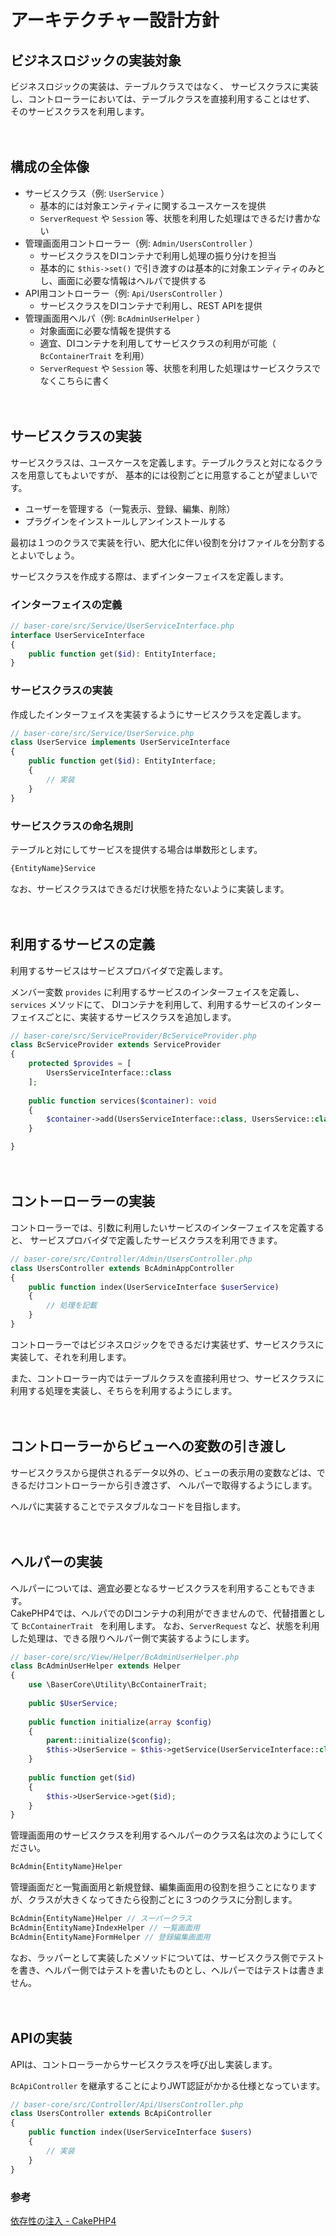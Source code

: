 # アーキテクチャー設計方針

## ビジネスロジックの実装対象

ビジネスロジックの実装は、テーブルクラスではなく、
サービスクラスに実装し、コントローラーにおいては、テーブルクラスを直接利用することはせず、
そのサービスクラスを利用します。

　
## 構成の全体像
- サービスクラス（例: `UserService` ） 
  - 基本的には対象エンティティに関するユースケースを提供 
  - `ServerRequest` や `Session` 等、状態を利用した処理はできるだけ書かない
- 管理画面用コントローラー（例: `Admin/UsersController` ） 
  - サービスクラスをDIコンテナで利用し処理の振り分けを担当 
  - 基本的に `$this->set()` で引き渡すのは基本的に対象エンティティのみとし、画面に必要な情報はヘルパで提供する
- API用コントローラー（例: `Api/UsersController` ） 
  - サービスクラスをDIコンテナで利用し、REST APIを提供
- 管理画面用ヘルパ（例: `BcAdminUserHelper` ） 
  - 対象画面に必要な情報を提供する 
  - 適宜、DIコンテナを利用してサービスクラスの利用が可能（ `BcContainerTrait` を利用） 
  - `ServerRequest` や `Session` 等、状態を利用した処理はサービスクラスでなくこちらに書く

　
## サービスクラスの実装

サービスクラスは、ユースケースを定義します。テーブルクラスと対になるクラスを用意してもよいですが、
基本的には役割ごとに用意することが望ましいです。

- ユーザーを管理する（一覧表示、登録、編集、削除）
- プラグインをインストールしアンインストールする

最初は１つのクラスで実装を行い、肥大化に伴い役割を分けファイルを分割するとよいでしょう。

サービスクラスを作成する際は、まずインターフェイスを定義します。

### インターフェイスの定義

```php
// baser-core/src/Service/UserServiceInterface.php
interface UserServiceInterface
{
    public function get($id): EntityInterface;
}
```

### サービスクラスの実装

作成したインターフェイスを実装するようにサービスクラスを定義します。
```php
// baser-core/src/Service/UserService.php
class UserService implements UserServiceInterface
{
    public function get($id): EntityInterface;
    {
        // 実装
    }
}
```

### サービスクラスの命名規則
テーブルと対にしてサービスを提供する場合は単数形とします。
```php
{EntityName}Service
```
なお、サービスクラスはできるだけ状態を持たないように実装します。

　
## 利用するサービスの定義

利用するサービスはサービスプロバイダで定義します。

メンバー変数 `provides` に利用するサービスのインターフェイスを定義し、`services` メソッドにて、
DIコンテナを利用して、利用するサービスのインターフェイスごとに、実装するサービスクラスを追加します。

```php
// baser-core/src/ServiceProvider/BcServiceProvider.php
class BcServiceProvider extends ServiceProvider
{
    protected $provides = [
        UsersServiceInterface::class
    ];
    
    public function services($container): void
    {
        $container->add(UsersServiceInterface::class, UsersService::class);
    }

}
```

　
## コントーローラーの実装

コントローラーでは、引数に利用したいサービスのインターフェイスを定義すると、
サービスプロバイダで定義したサービスクラスを利用できます。

```php
// baser-core/src/Controller/Admin/UsersController.php
class UsersController extends BcAdminAppController
{
    public function index(UserServiceInterface $userService)
    {
        // 処理を記載
    }
}
```

コントローラーではビジネスロジックをできるだけ実装せず、サービスクラスに実装して、それを利用します。

また、コントローラー内ではテーブルクラスを直接利用せつ、サービスクラスに利用する処理を実装し、そちらを利用するようにします。

　
## コントローラーからビューへの変数の引き渡し

サービスクラスから提供されるデータ以外の、ビューの表示用の変数などは、できるだけコントローラーから引き渡さず、
ヘルパーで取得するようにします。

ヘルパに実装することでテスタブルなコードを目指します。

　
## ヘルパーの実装

ヘルパーについては、適宜必要となるサービスクラスを利用することもできます。  
CakePHP4では、ヘルパでのDIコンテナの利用ができませんので、代替措置として `BcContainerTrait ` を利用します。
なお、`ServerRequest` など、状態を利用した処理は、できる限りヘルパー側で実装するようにします。

```php
// baser-core/src/View/Helper/BcAdminUserHelper.php
class BcAdminUserHelper extends Helper
{
    use \BaserCore\Utility\BcContainerTrait;
    
    public $UserService;
    
    public function initialize(array $config)
    {
        parent::initialize($config);
        $this->UserService = $this->getService(UserServiceInterface::class)
    }
    
    public function get($id)
    {
        $this->UserService->get($id);
    }
}
```

管理画面用のサービスクラスを利用するヘルパーのクラス名は次のようにしてください。

```php
BcAdmin{EntityName}Helper
```

管理画面だと一覧画面用と新規登録、編集画面用の役割を担うことになりますが、クラスが大きくなってきたら役割ごとに３つのクラスに分割します。

```php
BcAdmin{EntityName}Helper // スーパークラス
BcAdmin{EntityName}IndexHelper // 一覧画面用
BcAdmin{EntityName}FormHelper // 登録編集画面用
```




なお、ラッパーとして実装したメソッドについては、サービスクラス側でテストを書き、ヘルパー側ではテストを書いたものとし、ヘルパーではテストは書きません。

　
## APIの実装

APIは、コントローラーからサービスクラスを呼び出し実装します。

`BcApiController` を継承することによりJWT認証がかかる仕様となっています。

```php
// baser-core/src/Controller/Api/UsersController.php
class UsersController extends BcApiController
{
    public function index(UserServiceInterface $users)
    {
        // 実装
    }
}
```
### 参考
[依存性の注入 - CakePHP4](https://book.cakephp.org/4/ja/development/dependency-injection.html)
